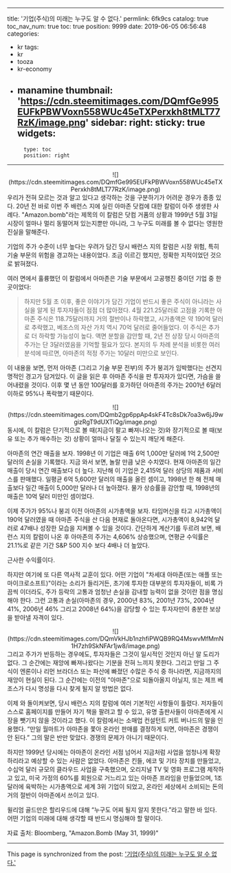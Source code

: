 
---
title: '기업(주식)의 미래는 누구도 알 수 없다.'
permlink: 6fk9cs
catalog: true
toc_nav_num: true
toc: true
position: 9999
date: 2019-06-05 06:56:48
categories:
- kr
tags:
- kr
- tooza
- kr-economy
- manamine
thumbnail: 'https://cdn.steemitimages.com/DQmfGe995EUFkPBWVoxn558WUc45eTXPerxkh8tMLT77RzK/image.png'
sidebar:
    right:
        sticky: true
widgets:
    -
        type: toc
        position: right
---


<center>
![](https://cdn.steemitimages.com/DQmfGe995EUFkPBWVoxn558WUc45eTXPerxkh8tMLT77RzK/image.png)
</center>
우리가 전혀 모르는 것과 알고 있다고 생각하는 것을 구분하기가 어려운 경우가 종종 있다. 20년 전 바로 이번 주 배런스 지에 실린 아마존 닷컴에 대한 칼럼이 아주 생생한 사례다. "Amazon.bomb"라는 제목의 이 칼럼은 닷컴 거품의 상황과 1999년 5월 31일 시장이 얼마나 멀리 동떨어져 있는지뿐만 아니라, 그 누구도 미래를 볼 수 없다는 영원한 진실을 말해준다.​

기업의 주가 수준이 너무 높다는 우려가 담긴 당시 배런스 지의 칼럼은 시장 위험, 특히 기술 부문의 위험을 경고하는 내용이었다. 조금 이르긴 했지만, 정확한 지적이었던 것으로 밝혀졌다.​

여러 면에서 훌륭했던 이 칼럼에서 아마존은 기술 부문에서 고공행진 중이던 기업 중 한 곳이었다:

>하지만 5월 초 이후, 좋은 이야기가 담긴 기업이 반드시 좋은 주식이 아니라는 사실을 알게 된 투자자들이 점점 더 많아졌다. 4월 221.25달러로 고점을 기록한 아마존 주식은 118.75달러까지 거의 절반이나 하락했고, 시가총액은 약 190억 달러로 추락했고, 베조스의 자산 가치 역시 70억 달러로 줄어들었다. 이 주식은 추가로 더 하락할 가능성이 높다. 액면 분할을 감안할 때, 2년 전 상장 당시 아마존의 주가는 단 3달러였음을 기억할 필요가 있다. 본지의 두 차례 분석을 비롯한 여러 분석에 따르면, 아마존의 적정 주가는 10달러 미만으로 보인다.

이 내용을 보면, 먼저 아마존 (그리고 기술 부문 전부)의 주가 붕괴가 임박했다는 선견지명적인 경고가 담겨있다. 이 글을 읽은 후 아마존 주식을 판 투자자가 있다면, 가슴을 쓸어내렸을 것이다. 이후 몇 년 동안 100달러를 호가하던 아마존의 주가는 2001년 6달러 이하로 95%나 폭락했기 때문이다.
<center>
![](https://cdn.steemitimages.com/DQmb2gp6ppAp4skF4Tc8sDk7oa3w6jJ9wgizRgT9dUXTiQg/image.png)
</center>
동시에, 이 칼럼은 단기적으로 볼 때(지금이 팔고 빠져나오는 것)와 장기적으로 볼 때(보유 또는 추가 매수하는 것) 상황이 얼마나 달질 수 있는지 깨닫게 해준다.​

아마존의 연간 매출을 보자. 1998년 이 기업은 매출 6억 1,000만 달러에 1억 2,500만 달러의 손실을 기록했다. 지금 와서 보면, 놀랄 만큼 낮은 수치였다. 현재 아마존의 일간 매출이 당시 연간 매출보다 더 높다. 지난해 이 기업은 2,415억 달러 상당의 제품과 서비스를 판매했다. 일평균 6억 5,600만 달러의 매출을 올린 셈이고, 1998년 한 해 전체 매출보다 일간 매출이 5,000만 달러나 더 높아졌다. 물가 상승률을 감안할 때, 1998년의 매출은 10억 달러 미만인 셈이었다.​

이제 주가가 95%나 붕괴 이전 아마존의 시가총액을 보자. 타임머신을 타고 시가총액이 190억 달러였을 때 아마존 주식을 산 다음 현재로 돌아온다면, 시가총액이 8,942억 달러로 47배나 성장한 모습을 지켜볼 수 있을 것이다. 간단하게 계산기를 두르려 보면, 배런스 지의 칼럼이 나온 후 아마존의 주가는 4,606% 상승했으며, 연평균 수익률은 21.1%로 같은 기간 S&P 500 지수 보다 4배나 더 높았다.​

근사한 수익률이다.​

하지만 여기에 또 다른 역사적 교훈이 있다. 어떤 기업이 "차세대 아마존(또는 애플 또는 마이크로소프트)"이라는 소리가 들리거든, 초기에 투자한 대부분의 투자자들이, 비록 가끔씩 이더라도, 주가 등락의 고통과 엄청난 손실을 감내할 능력이 없을 것이란 점을 명심해야 한다. 그런 고통과 손실(아마존의 경우, 2000년 83%, 2001년 73%, 2004년 41%, 2006년 46% 그리고 2008년 64%)을 감당할 수 있는 투자자만이 충분한 보상을 받아낼 자격이 있다.
<center>
![](https://cdn.steemitimages.com/DQmVkHJb1nzhfiPWQB9RQ4MswvMfMmN1H7zh9SkNFAr1jw8/image.png)
</center>
그리고 주가가 반등하는 경우에도, 투자자들은 그것이 일시적인 것인지 아닌 알 도리가 없다. 그 순간에는 재앙에 빠져나왔다는 기분을 전혀 느끼지 못한다. 그리고 만일 그 주식이 엔론이나 리먼 브라더스 또는 파산에 빠졌던 수많은 주식 중 하나라면, 지금까지의 재앙이 현실이 된다. 그 순간에는 이전의 "아마존"으로 되돌아올지 아닐지, 또는 제프 베조스가 다시 명성을 다시 찾게 될지 알 방법은 없다.​

이제 와 돌이켜보면, 당시 배런스 지의 칼럼에 여러 기본적인 사항들이 틀렸다. 저자들이 스스로 홈페이지를 만들어 자기 책을 팔려고 할 수 있고, 유명 출판사들이 아마존에게 시장을 뺏기지 않을 것이라고 했다. 이 칼럼에서는 소매업 컨설턴트 커트 버나드의 말을 인용했다. “만일 월마트가 아마존을 쫓아 온라인 판매를 결정하게 되면, 아마존은 경쟁이 안 된다.” 그의 말은 반만 맞았다. 경쟁의 문제가 아니기 때문이다.​

하지만 1999년 당시에는 아마존이 온라인 서점 넘어서 지금처럼 사업을 엄청나게 확장하리라고 예상할 수 있는 사람은 없었다. 아마존은 킨들, 에코 및 기타 장치를 만들었고, 수십억 달러 규모의 클라우드 사업을 구축했으며, 오리지널 TV 및 영화 프로그램 제작하고 있고, 미국 가정의 60%를 회원으로 거느리고 있는 아마존 프라임을 만들었으며, 1조 달러에 육박하는 시가총액으로 세계 3위 기업이 되었고, 온라인 세상에서 소비되는 돈의 거의 절반이 아마존에서 쓰이고 있다.​

윌리엄 골드만은 할리우드에 대해 “누구도 어찌 될지 알지 못한다.”라고 말한 바 있다. 어떤 기업의 미래에 대해 생각할 때 반드시 명심해야 할 말이다.​

자료 출처: Bloomberg, "Amazon.Bomb (May 31, 1999)"

- - -

This page is synchronized from the post: ['기업(주식)의 미래는 누구도 알 수 없다.'](https://steemit.com/@pius.pius/6fk9cs)
